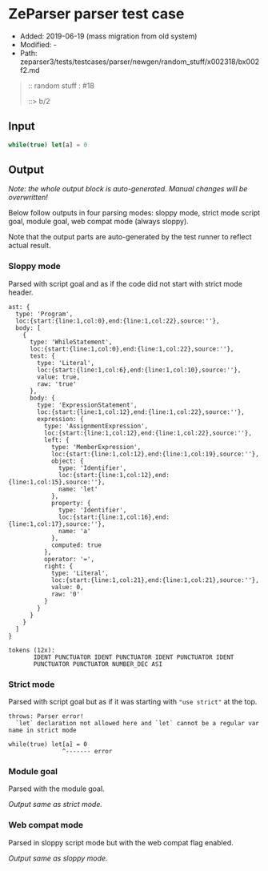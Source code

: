 # ZeParser parser test case

- Added: 2019-06-19 (mass migration from old system)
- Modified: -
- Path: zeparser3/tests/testcases/parser/newgen/random_stuff/x002318/bx002f2.md

> :: random stuff : #18
>
> ::> b/2

## Input

`````js
while(true) let[a] = 0
`````

## Output

_Note: the whole output block is auto-generated. Manual changes will be overwritten!_

Below follow outputs in four parsing modes: sloppy mode, strict mode script goal, module goal, web compat mode (always sloppy).

Note that the output parts are auto-generated by the test runner to reflect actual result.

### Sloppy mode

Parsed with script goal and as if the code did not start with strict mode header.

`````
ast: {
  type: 'Program',
  loc:{start:{line:1,col:0},end:{line:1,col:22},source:''},
  body: [
    {
      type: 'WhileStatement',
      loc:{start:{line:1,col:0},end:{line:1,col:22},source:''},
      test: {
        type: 'Literal',
        loc:{start:{line:1,col:6},end:{line:1,col:10},source:''},
        value: true,
        raw: 'true'
      },
      body: {
        type: 'ExpressionStatement',
        loc:{start:{line:1,col:12},end:{line:1,col:22},source:''},
        expression: {
          type: 'AssignmentExpression',
          loc:{start:{line:1,col:12},end:{line:1,col:22},source:''},
          left: {
            type: 'MemberExpression',
            loc:{start:{line:1,col:12},end:{line:1,col:19},source:''},
            object: {
              type: 'Identifier',
              loc:{start:{line:1,col:12},end:{line:1,col:15},source:''},
              name: 'let'
            },
            property: {
              type: 'Identifier',
              loc:{start:{line:1,col:16},end:{line:1,col:17},source:''},
              name: 'a'
            },
            computed: true
          },
          operator: '=',
          right: {
            type: 'Literal',
            loc:{start:{line:1,col:21},end:{line:1,col:21},source:''},
            value: 0,
            raw: '0'
          }
        }
      }
    }
  ]
}

tokens (12x):
       IDENT PUNCTUATOR IDENT PUNCTUATOR IDENT PUNCTUATOR IDENT
       PUNCTUATOR PUNCTUATOR NUMBER_DEC ASI
`````

### Strict mode

Parsed with script goal but as if it was starting with `"use strict"` at the top.

`````
throws: Parser error!
  `let` declaration not allowed here and `let` cannot be a regular var name in strict mode

while(true) let[a] = 0
               ^------- error
`````


### Module goal

Parsed with the module goal.

_Output same as strict mode._

### Web compat mode

Parsed in sloppy script mode but with the web compat flag enabled.

_Output same as sloppy mode._
